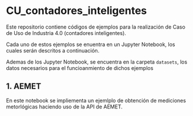# CU_contadores_inteligentes
Este repositorio contiene códigos de ejemplos para la realización de Caso de Uso de Industria 4.0 (contadores inteligentes). 

Cada uno de estos ejemplos se enuentra en un Jupyter Notebook, los cuales serán descritos a continuación. 

Ademas de los Jupyter Notebook, se encuentra en la carpeta `datasets`, los datos necesarios para el funcioanmiento de dichos ejemplos

## 1. AEMET
En este notebook se impliementa un ejemlplo de obtención de mediciones metorlógicas haciendo uso de la API de AEMET.
